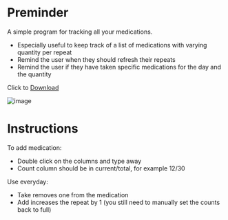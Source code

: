 # Preminder

A simple program for tracking all your medications. 

- Especially useful to keep track of a list of medications with varying quantity per repeat
- Remind the user when they should refresh their repeats
- Remind the user if they have taken specific medications for the day and the quantity

Click to [Download](https://github.com/JackHon55/Preminder/raw/master/PReminder/bin/Debug/PReminder.exe)

![image](https://github.com/JackHon55/Preminder/assets/34461676/1a63b3f0-5ded-4968-86eb-49ab45ec17eb)

# Instructions
To add medication:
- Double click on the columns and type away
- Count column should be in current/total, for example 12/30

Use everyday:
- Take removes one from the medication
- Add increases the repeat by 1 (you still need to manually set the counts back to full)

